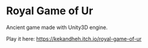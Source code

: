 # Royal Game of Ur
Ancient game made with Unity3D engine.

Play it here: https://kekandheh.itch.io/royal-game-of-ur
